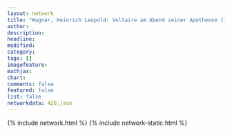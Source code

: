 ```yaml
---
layout: network
title: "Wagner, Heinrich Leopold: Voltaire am Abend seiner Apotheose (1778)"
author:
description:
headline:
modified:
category:
tags: []
imagefeature: 
mathjax: 
chart: 
comments: false
featured: false
list: false
networkdata: 426.json
---
```

{% include network.html %}
{% include network-static.html %}
